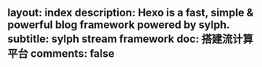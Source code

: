layout: index
description: Hexo is a fast, simple & powerful blog framework powered by sylph.
subtitle: sylph stream framework
doc: 搭建流计算平台
comments: false
---